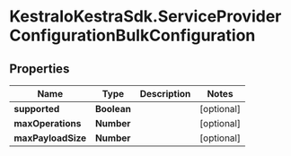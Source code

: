 # KestraIoKestraSdk.ServiceProviderConfigurationBulkConfiguration

## Properties

Name | Type | Description | Notes
------------ | ------------- | ------------- | -------------
**supported** | **Boolean** |  | [optional] 
**maxOperations** | **Number** |  | [optional] 
**maxPayloadSize** | **Number** |  | [optional] 



